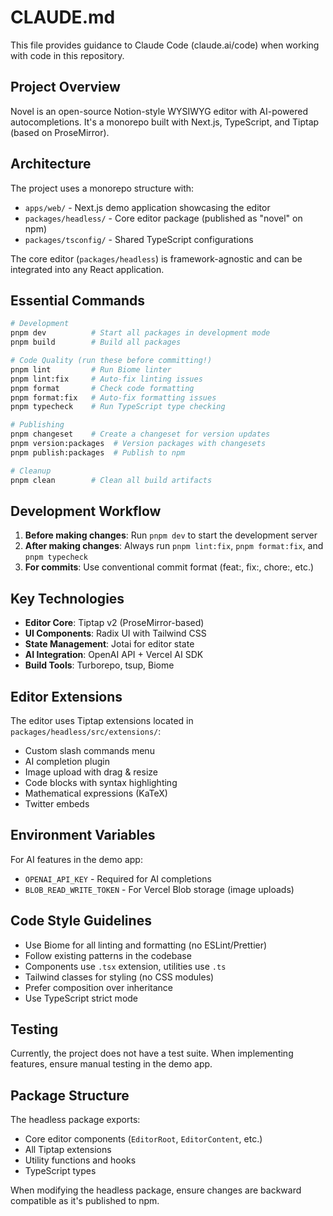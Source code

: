 # CLAUDE.md

This file provides guidance to Claude Code (claude.ai/code) when working with code in this repository.

## Project Overview

Novel is an open-source Notion-style WYSIWYG editor with AI-powered autocompletions. It's a monorepo built with Next.js, TypeScript, and Tiptap (based on ProseMirror).

## Architecture

The project uses a monorepo structure with:
- `apps/web/` - Next.js demo application showcasing the editor
- `packages/headless/` - Core editor package (published as "novel" on npm)
- `packages/tsconfig/` - Shared TypeScript configurations

The core editor (`packages/headless`) is framework-agnostic and can be integrated into any React application.

## Essential Commands

```bash
# Development
pnpm dev          # Start all packages in development mode
pnpm build        # Build all packages

# Code Quality (run these before committing!)
pnpm lint         # Run Biome linter
pnpm lint:fix     # Auto-fix linting issues
pnpm format       # Check code formatting
pnpm format:fix   # Auto-fix formatting issues
pnpm typecheck    # Run TypeScript type checking

# Publishing
pnpm changeset    # Create a changeset for version updates
pnpm version:packages  # Version packages with changesets
pnpm publish:packages  # Publish to npm

# Cleanup
pnpm clean        # Clean all build artifacts
```

## Development Workflow

1. **Before making changes**: Run `pnpm dev` to start the development server
2. **After making changes**: Always run `pnpm lint:fix`, `pnpm format:fix`, and `pnpm typecheck`
3. **For commits**: Use conventional commit format (feat:, fix:, chore:, etc.)

## Key Technologies

- **Editor Core**: Tiptap v2 (ProseMirror-based)
- **UI Components**: Radix UI with Tailwind CSS
- **State Management**: Jotai for editor state
- **AI Integration**: OpenAI API + Vercel AI SDK
- **Build Tools**: Turborepo, tsup, Biome

## Editor Extensions

The editor uses Tiptap extensions located in `packages/headless/src/extensions/`:
- Custom slash commands menu
- AI completion plugin
- Image upload with drag & resize
- Code blocks with syntax highlighting
- Mathematical expressions (KaTeX)
- Twitter embeds

## Environment Variables

For AI features in the demo app:
- `OPENAI_API_KEY` - Required for AI completions
- `BLOB_READ_WRITE_TOKEN` - For Vercel Blob storage (image uploads)

## Code Style Guidelines

- Use Biome for all linting and formatting (no ESLint/Prettier)
- Follow existing patterns in the codebase
- Components use `.tsx` extension, utilities use `.ts`
- Tailwind classes for styling (no CSS modules)
- Prefer composition over inheritance
- Use TypeScript strict mode

## Testing

Currently, the project does not have a test suite. When implementing features, ensure manual testing in the demo app.

## Package Structure

The headless package exports:
- Core editor components (`EditorRoot`, `EditorContent`, etc.)
- All Tiptap extensions
- Utility functions and hooks
- TypeScript types

When modifying the headless package, ensure changes are backward compatible as it's published to npm.
